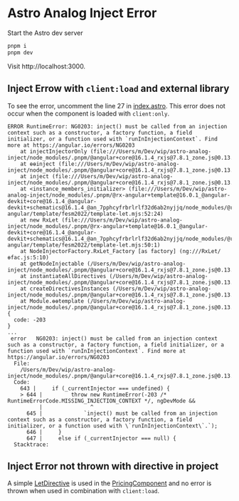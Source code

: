 # Astro Analog Inject Error

Start the Astro dev server

```bash
pnpm i
pnpm dev
```

Visit http://localhost:3000.

## Inject Errow with `client:load` and external library

To see the error, uncomment the line 27 in [index.astro](./src/pages/index.astro). This error does not occur when the component is loaded with `client:only`.

```
ERROR RuntimeError: NG0203: inject() must be called from an injection context such as a constructor, a factory function, a field initializer, or a function used with `runInInjectionContext`. Find more at https://angular.io/errors/NG0203
    at injectInjectorOnly (file:///Users/m/Dev/wip/astro-analog-inject/node_modules/.pnpm/@angular+core@16.1.4_rxjs@7.8.1_zone.js@0.13.1/node_modules/@angular/core/fesm2022/core.mjs:644:15)
    at ɵɵinject (file:///Users/m/Dev/wip/astro-analog-inject/node_modules/.pnpm/@angular+core@16.1.4_rxjs@7.8.1_zone.js@0.13.1/node_modules/@angular/core/fesm2022/core.mjs:655:61)
    at inject (file:///Users/m/Dev/wip/astro-analog-inject/node_modules/.pnpm/@angular+core@16.1.4_rxjs@7.8.1_zone.js@0.13.1/node_modules/@angular/core/fesm2022/core.mjs:738:12)
    at <instance_members_initializer> (file:///Users/m/Dev/wip/astro-analog-inject/node_modules/.pnpm/@rx-angular+template@16.0.1_@angular-devkit+core@16.1.4_@angular-devkit+schematics@16.1.4_@an_7pphcyfrbrlrlf32d6ab2nyjjq/node_modules/@rx-angular/template/fesm2022/template-let.mjs:52:24)
    at new RxLet (file:///Users/m/Dev/wip/astro-analog-inject/node_modules/.pnpm/@rx-angular+template@16.0.1_@angular-devkit+core@16.1.4_@angular-devkit+schematics@16.1.4_@an_7pphcyfrbrlrlf32d6ab2nyjjq/node_modules/@rx-angular/template/fesm2022/template-let.mjs:50:1)
    at NodeInjectorFactory.RxLet_Factory [as factory] (ng:///RxLet/ɵfac.js:5:10)
    at getNodeInjectable (/Users/m/Dev/wip/astro-analog-inject/node_modules/.pnpm/@angular+core@16.1.4_rxjs@7.8.1_zone.js@0.13.1/node_modules/@angular/core/fesm2022/core.mjs:4662:44)
    at instantiateAllDirectives (/Users/m/Dev/wip/astro-analog-inject/node_modules/.pnpm/@angular+core@16.1.4_rxjs@7.8.1_zone.js@0.13.1/node_modules/@angular/core/fesm2022/core.mjs:11590:27)
    at createDirectivesInstances (/Users/m/Dev/wip/astro-analog-inject/node_modules/.pnpm/@angular+core@16.1.4_rxjs@7.8.1_zone.js@0.13.1/node_modules/@angular/core/fesm2022/core.mjs:11006:5)
    at Module.ɵɵtemplate (/Users/m/Dev/wip/astro-analog-inject/node_modules/.pnpm/@angular+core@16.1.4_rxjs@7.8.1_zone.js@0.13.1/node_modules/@angular/core/fesm2022/core.mjs:15126:9) {
  code: -203
}
...
 error   NG0203: inject() must be called from an injection context such as a constructor, a factory function, a field initializer, or a function used with `runInInjectionContext`. Find more at https://angular.io/errors/NG0203
  File:
    /Users/m/Dev/wip/astro-analog-inject/node_modules/.pnpm/@angular+core@16.1.4_rxjs@7.8.1_zone.js@0.13.1/node_modules/@angular/core/fesm2022/core.mjs:644:15
  Code:
    643 |     if (_currentInjector === undefined) {
    > 644 |         throw new RuntimeError(-203 /* RuntimeErrorCode.MISSING_INJECTION_CONTEXT */, ngDevMode &&
          |               ^
      645 |             `inject() must be called from an injection context such as a constructor, a factory function, a field initializer, or a function used with \`runInInjectionContext\`.`);
      646 |     }
      647 |     else if (_currentInjector === null) {
  Stacktrace:
```

## Inject Error not thrown with directive in project

A simple [LetDirective](./src/components/let.directive.ts) is used in the [PricingComponent](./src/components/pricing.component.ts) and no error is thrown when used in combination with `client:load`.